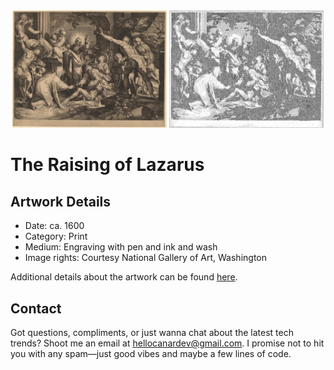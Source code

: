<html>

<div align="center">
    <img width="49%" src="artwork.jpg" alt="artwork"/>
    <img width="49%" src="ascii_artwork.jpg" alt="artwork ASCII"/>
</div>

# The Raising of Lazarus

## Artwork Details

- Date: ca. 1600
- Category: Print
- Medium: Engraving with pen and ink and wash
- Image rights: Courtesy National Gallery of Art, Washington

Additional details about the artwork can be found [here](https://www.artsy.net/artwork/jan-muller-after-abraham-bloemaert-the-raising-of-lazarus).

## Contact

Got questions, compliments, or just wanna chat about the latest tech trends? Shoot me an email
at [hellocanardev@gmail.com](mailto:hellocanardev@gmail.com). I promise not to hit you with any spam—just good vibes and
maybe a few lines of code.

</html>

